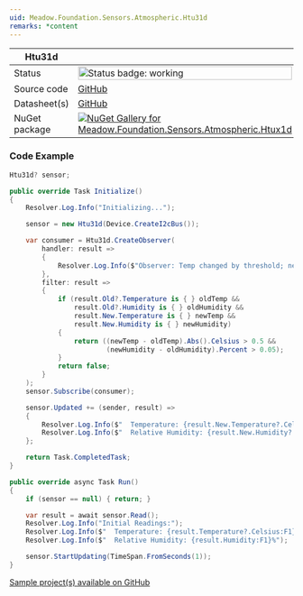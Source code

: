 ```yaml
---
uid: Meadow.Foundation.Sensors.Atmospheric.Htu31d
remarks: *content
---
```


| Htu31d | |
|--------|--------|
| Status | <img src="https://img.shields.io/badge/Working-brightgreen" style="width: auto; height: -webkit-fill-available;" alt="Status badge: working" /> |
| Source code | [GitHub](https://github.com/WildernessLabs/Meadow.Foundation/tree/main/Source/Meadow.Foundation.Peripherals/Sensors.Atmospheric.Htu2xd) |
| Datasheet(s) | [GitHub](https://github.com/WildernessLabs/Meadow.Foundation/tree/main/Source/Meadow.Foundation.Peripherals/Sensors.Atmospheric.Htu2xd/Datasheet) |
| NuGet package | <a href="https://www.nuget.org/packages/Meadow.Foundation.Sensors.Atmospheric.Htux1d/" target="_blank"><img src="https://img.shields.io/nuget/v/Meadow.Foundation.Sensors.Atmospheric.Htux1d.svg?label=Meadow.Foundation.Sensors.Atmospheric.Htux1d" alt="NuGet Gallery for Meadow.Foundation.Sensors.Atmospheric.Htux1d" /></a> |
### Code Example

```csharp
Htu31d? sensor;

public override Task Initialize()
{
    Resolver.Log.Info("Initializing...");

    sensor = new Htu31d(Device.CreateI2cBus());

    var consumer = Htu31d.CreateObserver(
        handler: result =>
        {
            Resolver.Log.Info($"Observer: Temp changed by threshold; new temp: {result.New.Temperature?.Celsius:N2}C, old: {result.Old?.Temperature?.Celsius:N2}C");
        },
        filter: result =>
        {
            if (result.Old?.Temperature is { } oldTemp &&
                result.Old?.Humidity is { } oldHumidity &&
                result.New.Temperature is { } newTemp &&
                result.New.Humidity is { } newHumidity)
            {
                return ((newTemp - oldTemp).Abs().Celsius > 0.5 &&
                        (newHumidity - oldHumidity).Percent > 0.05);
            }
            return false;
        }
    );
    sensor.Subscribe(consumer);

    sensor.Updated += (sender, result) =>
    {
        Resolver.Log.Info($"  Temperature: {result.New.Temperature?.Celsius:F1}C");
        Resolver.Log.Info($"  Relative Humidity: {result.New.Humidity?.Percent:F1}%");
    };

    return Task.CompletedTask;
}

public override async Task Run()
{
    if (sensor == null) { return; }

    var result = await sensor.Read();
    Resolver.Log.Info("Initial Readings:");
    Resolver.Log.Info($"  Temperature: {result.Temperature?.Celsius:F1}C");
    Resolver.Log.Info($"  Relative Humidity: {result.Humidity:F1}%");

    sensor.StartUpdating(TimeSpan.FromSeconds(1));
}

```

[Sample project(s) available on GitHub](https://github.com/WildernessLabs/Meadow.Foundation/tree/main/Source/Meadow.Foundation.Peripherals/Sensors.Atmospheric.Htu2xd/Samples/Htu31d_Sample)

